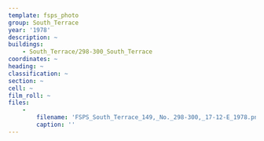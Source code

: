 ```yaml
---
template: fsps_photo
group: South_Terrace
year: '1978'
description: ~
buildings:
    - South_Terrace/298-300_South_Terrace
coordinates: ~
heading: ~
classification: ~
section: ~
cell: ~
film_roll: ~
files:
    -
        filename: 'FSPS_South_Terrace_149,_No._298-300,_17-12-E_1978.png'
        caption: ''
---
```

